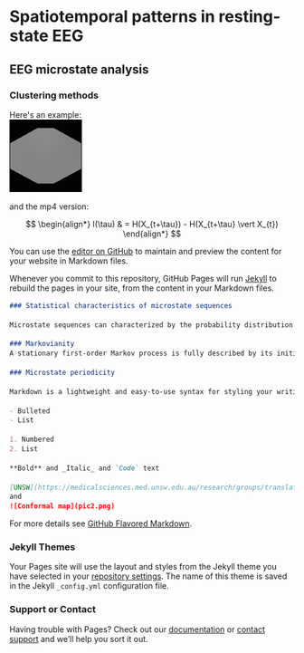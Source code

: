 # Spatiotemporal patterns in resting-state EEG

## EEG microstate analysis

### Clustering methods

Here's an example:  
![](eeg_128_loop.gif)

and the mp4 version:

<!--
<video src="test.mp4" width="320" height="320" controls preload></video>
See more at the [example site](page1.md)
-->

$$
\begin{align*}
  I(\tau) & = H(X_{t+\tau}) - H(X_{t+\tau} \vert X_{t})
\end{align*}
$$

<!--
https://lyk6756.github.io/2016/11/25/write_latex_equations.html
$$
\begin{align*}
  & \phi(x,y) = \phi \left(\sum_{i=1}^n x_ie_i, \sum_{j=1}^n y_je_j \right)
  = \sum_{i=1}^n \sum_{j=1}^n x_i y_j \phi(e_i, e_j) = \\
  & (x_1, \ldots, x_n) \left( \begin{array}{ccc}
      \phi(e_1, e_1) & \cdots & \phi(e_1, e_n) \\
      \vdots & \ddots & \vdots \\
      \phi(e_n, e_1) & \cdots & \phi(e_n, e_n)
    \end{array} \right)
  \left( \begin{array}{c}
      y_1 \\
      \vdots \\
      y_n
    \end{array} \right)
\end{align*}
$$
-->


<!---
[UNSW](https://medicalsciences.med.unsw.edu.au/research/groups/translational-neuroscience-facility)  
and ...  
-->

<!---
![Conformal map](pic2.png)
-->

You can use the [editor on GitHub](https://github.com/Frederic-vW/Frederic-vW.github.io/edit/master/index.md) to maintain and preview the content for your website in Markdown files.

Whenever you commit to this repository, GitHub Pages will run [Jekyll](https://jekyllrb.com/) to rebuild the pages in your site, from the content in your Markdown files.

```markdown
### Statistical characteristics of microstate sequences

Microstate sequences can characterized by the probability distribution of the microstate labels, and the transition matrix $T$, which contains the conditional probabilities of a transition from label $S_i$ at time $t$ to label $S_j$ at time $t+1$.

### Markovianity
A stationary first-order Markov process is fully described by its initial symbol distribution $p_0$, and its transition matrix $T_{ij}$.

### Microstate periodicity

Markdown is a lightweight and easy-to-use syntax for styling your writing. It includes conventions for

- Bulleted
- List

1. Numbered
2. List

**Bold** and _Italic_ and `Code` text

[UNSW](https://medicalsciences.med.unsw.edu.au/research/groups/translational-neuroscience-facility)  
and  
![Conformal map](pic2.png)
```

For more details see [GitHub Flavored Markdown](https://guides.github.com/features/mastering-markdown/).

### Jekyll Themes

Your Pages site will use the layout and styles from the Jekyll theme you have selected in your [repository settings](https://github.com/Frederic-vW/Frederic-vW.github.io/settings). The name of this theme is saved in the Jekyll `_config.yml` configuration file.

### Support or Contact

Having trouble with Pages? Check out our [documentation](https://help.github.com/categories/github-pages-basics/) or [contact support](https://github.com/contact) and we’ll help you sort it out.
